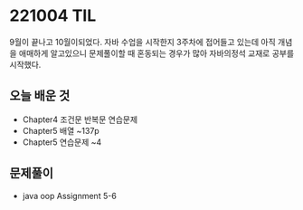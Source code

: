 # 221004 TIL
9월이 끝나고 10월이되었다.
자바 수업을 시작한지 3주차에 접어들고 있는데 아직 개념을 애매하게 알고있으니
문제풀이할 때 혼동되는 경우가 많아 자바의정석 교재로 공부를 시작했다.

## 오늘 배운 것
- Chapter4 조건문 반복문 연습문제
- Chapter5 배열 ~137p
- Chapter5 연습문제 ~4

## 문제풀이
- java oop Assignment 5-6
